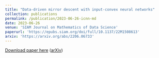 ```yaml
---
title: "Data-driven mirror descent with input-convex neural networks"
collection: publications
permalink: /publication/2023-06-26-icnn-md
date: 2023-06-26
venue: 'SIAM Journal on Mathematics of Data Science'
paperurl: 'https://epubs.siam.org/doi/full/10.1137/22M1508613'
arxiv: 'https://arxiv.org/abs/2206.06733'
---
```

[Download paper here](https://epubs.siam.org/doi/full/10.1137/22M1508613) ([arXiv](https://arxiv.org/abs/2206.06733))